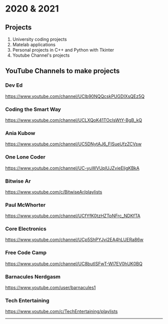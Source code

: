 # 2020 & 2021

## Projects

1. University coding projects
2. Matelab applications
3. Personal projects in C++ and Python with Tkinter
4. Youtube Channel's projects

## YouTube Channels to make projects

### Dev Ed
https://www.youtube.com/channel/UClb90NQQcskPUGDIXsQEz5Q

### Coding the Smart Way
https://www.youtube.com/channel/UCLXQoK41TOcIsWtY-BgB_kQ

### Ania Kubow
https://www.youtube.com/channel/UC5DNytAJ6_FISueUfzZCVsw

### One Lone Coder
https://www.youtube.com/channel/UC-yuWVUplUJZvieEligKBkA

### Bitwise Ar
https://www.youtube.com/c/BitwiseAr/playlists

### Paul McWhorter
https://www.youtube.com/channel/UCfYfK0tzHZTpNFrc_NDKfTA

### Core Electronics
https://www.youtube.com/channel/UCp5ShPYJvi2EA4hLUERa86w

### Free Code Camp
https://www.youtube.com/channel/UC8butISFwT-Wl7EV0hUK0BQ

### Barnacules Nerdgasm
https://www.youtube.com/user/barnacules1

### Tech Entertaining
https://www.youtube.com/c/TechEntertaining/playlists

---
